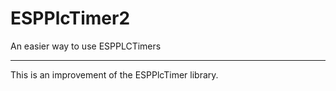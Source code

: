 # ESPPlcTimer2
An easier way to use ESPPLCTimers

---
This is an improvement of the ESPPlcTimer library.
